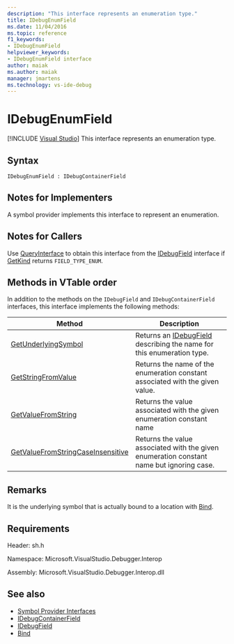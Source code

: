 ```yaml
---
description: "This interface represents an enumeration type."
title: IDebugEnumField
ms.date: 11/04/2016
ms.topic: reference
f1_keywords:
- IDebugEnumField
helpviewer_keywords:
- IDebugEnumField interface
author: maiak
ms.author: maiak
manager: jmartens
ms.technology: vs-ide-debug
---
```

# IDebugEnumField

 [!INCLUDE [Visual Studio](~/includes/applies-to-version/vs-windows-only.md)]
This interface represents an enumeration type.

## Syntax

```
IDebugEnumField : IDebugContainerField
```

## Notes for Implementers
 A symbol provider implements this interface to represent an enumeration.

## Notes for Callers
 Use [QueryInterface](/cpp/atl/queryinterface) to obtain this interface from the [IDebugField](../../../extensibility/debugger/reference/idebugfield.md) interface if [GetKind](../../../extensibility/debugger/reference/idebugfield-getkind.md) returns `FIELD_TYPE_ENUM`.

## Methods in VTable order
 In addition to the methods on the `IDebugField` and `IDebugContainerField` interfaces, this interface implements the following methods:

|Method|Description|
|------------|-----------------|
|[GetUnderlyingSymbol](../../../extensibility/debugger/reference/idebugenumfield-getunderlyingsymbol.md)|Returns an [IDebugField](../../../extensibility/debugger/reference/idebugfield.md) describing the name for this enumeration type.|
|[GetStringFromValue](../../../extensibility/debugger/reference/idebugenumfield-getstringfromvalue.md)|Returns the name of the enumeration constant associated with the given value.|
|[GetValueFromString](../../../extensibility/debugger/reference/idebugenumfield-getvaluefromstring.md)|Returns the value associated with the given enumeration constant name|
|[GetValueFromStringCaseInsensitive](../../../extensibility/debugger/reference/idebugenumfield-getvaluefromstringcaseinsensitive.md)|Returns the value associated with the given enumeration constant name but ignoring case.|

## Remarks
 It is the underlying symbol that is actually bound to a location with [Bind](../../../extensibility/debugger/reference/idebugbinder-bind.md).

## Requirements
 Header: sh.h

 Namespace: Microsoft.VisualStudio.Debugger.Interop

 Assembly: Microsoft.VisualStudio.Debugger.Interop.dll

## See also
- [Symbol Provider Interfaces](../../../extensibility/debugger/reference/symbol-provider-interfaces.md)
- [IDebugContainerField](../../../extensibility/debugger/reference/idebugcontainerfield.md)
- [IDebugField](../../../extensibility/debugger/reference/idebugfield.md)
- [Bind](../../../extensibility/debugger/reference/idebugbinder-bind.md)
